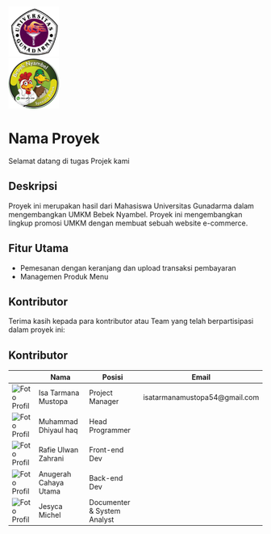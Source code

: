
<div class="logo-container">
  <img src="Documentation Project Manage/images/Gunadarma Logo - Copy.jpg" width=100px alt="Logo Gunadarma">
  <div class="overlay"></div>
  <img src="Documentation Project Manage/images/logoBebekNyambel.png"  width=100px alt="Logo 2">
</div>

# Nama Proyek

Selamat datang di tugas Projek kami 

## Deskripsi
Proyek ini merupakan hasil dari Mahasiswa Universitas Gunadarma dalam mengembangkan UMKM Bebek Nyambel. Proyek ini mengembangkan lingkup promosi UMKM dengan membuat sebuah website e-commerce. 

## Fitur Utama

- Pemesanan dengan keranjang dan upload transaksi pembayaran
- Managemen Produk Menu

## Kontributor

Terima kasih kepada para kontributor atau Team yang telah berpartisipasi dalam proyek ini:

## Kontributor

<table>
  <thead>
    <tr>
      <th></th>
      <th>Nama</th>
      <th>Posisi</th>
      <th>Email</th>
    </tr>
  </thead>
  <tbody>
    <tr>
      <td><img src="link_ke_foto_profil" alt="Foto Profil"></td>
      <td>Isa Tarmana Mustopa</td>
      <td>Project Manager</td>
      <td>isatarmanamustopa54@gmail.com</td>
    </tr>
    <tr>
      <td><img src="link_ke_foto_profil" alt="Foto Profil"></td>
      <td>Muhammad Dhiyaul haq</td>
      <td>Head Programmer</td>
      <td></td>
    </tr>
    <tr>
      <td><img src="link_ke_foto_profil" alt="Foto Profil"></td>
      <td>Rafie Ulwan Zahrani </td>
      <td>Front-end Dev</td>
      <td></td>
    </tr>
    <tr>
      <td><img src="link_ke_foto_profil" alt="Foto Profil"></td>
      <td>Anugerah Cahaya Utama</td>
      <td>Back-end Dev</td>
      <td></td>
    </tr>
    <tr>
      <td><img src="link_ke_foto_profil" alt="Foto Profil"></td>
      <td>Jesyca Michel</td>
      <td>Documenter & System Analyst</td>
      <td></td>
    </tr>
  </tbody>
</table>

